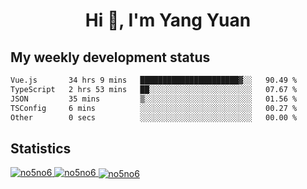 <h1 align="center">Hi 👋, I'm Yang Yuan</h1>


## My weekly development status
<!--START_SECTION:waka-->

```txt
Vue.js       34 hrs 9 mins   ██████████████████████▓░░   90.49 %
TypeScript   2 hrs 53 mins   ██░░░░░░░░░░░░░░░░░░░░░░░   07.67 %
JSON         35 mins         ▒░░░░░░░░░░░░░░░░░░░░░░░░   01.56 %
TSConfig     6 mins          ░░░░░░░░░░░░░░░░░░░░░░░░░   00.27 %
Other        0 secs          ░░░░░░░░░░░░░░░░░░░░░░░░░   00.00 %
```

<!--END_SECTION:waka-->

## Statistics
<a href="https://github.com/anuraghazra/github-readme-stats">
  <img src="https://github-readme-stats.vercel.app/api/top-langs/?username=no5no6&theme=dracula" alt="no5no6">
</a>
<a href="https://github.com/anuraghazra/github-readme-stats">
  <img src="https://github-readme-stats.vercel.app/api?username=no5no6&show_icons=true&theme=dracula&line_height=40" alt="no5no6">
</a>
<a href="https://github.com/anuraghazra/github-readme-stats">
  <img align="center" src="https://github-readme-streak-stats.herokuapp.com/?user=no5no6&theme=dracula" alt="no5no6" />
</a>